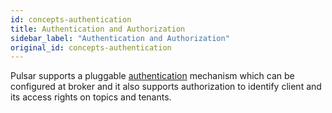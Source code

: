 ```yaml
---
id: concepts-authentication
title: Authentication and Authorization
sidebar_label: "Authentication and Authorization"
original_id: concepts-authentication
---
```


Pulsar supports a pluggable [authentication](security-overview) mechanism which can be configured at broker and it also supports authorization to identify client and its access rights on topics and tenants.

